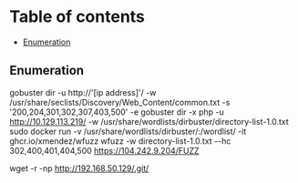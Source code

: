 # Table of contents

- [Enumeration](#enumeration)

## Enumeration

gobuster dir -u http://'[ip address]'/ -w /usr/share/seclists/Discovery/Web_Content/common.txt -s '200,204,301,302,307,403,500' -e
gobuster dir -x php -u http://10.129.113.219/ -w /usr/share/wordlists/dirbuster/directory-list-1.0.txt
sudo docker run -v /usr/share/wordlists/dirbuster/:/wordlist/ -it ghcr.io/xmendez/wfuzz wfuzz -w directory-list-1.0.txt  --hc 302,400,401,404,500 https://104.242.9.204/FUZZ

wget -r -np http://192.168.50.129/.git/
